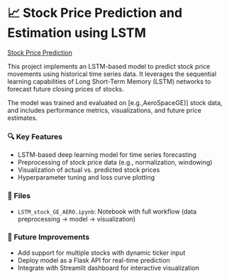 # 📈 Stock Price Prediction and Estimation using LSTM

[Stock Price Prediction](https://github.com/manasrane/AeroSpaceGE_predictions)

This project implements an LSTM-based model to predict stock price movements using historical time series data. It leverages the sequential learning capabilities of Long Short-Term Memory (LSTM) networks to forecast future closing prices of stocks.

The model was trained and evaluated on [e.g.,AeroSpaceGE)] stock data, and includes performance metrics, visualizations, and future price estimates.

### 🔍 Key Features
- LSTM-based deep learning model for time series forecasting
- Preprocessing of stock price data (e.g., normalization, windowing)
- Visualization of actual vs. predicted stock prices
- Hyperparameter tuning and loss curve plotting

### 📁 Files
- `LSTM_stock_GE_AERO.ipynb`: Notebook with full workflow (data preprocessing → model → visualization)

### 🚀 Future Improvements
- Add support for multiple stocks with dynamic ticker input
- Deploy model as a Flask API for real-time prediction
- Integrate with Streamlit dashboard for interactive visualization
